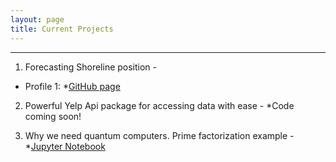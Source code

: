 ```yaml
---
layout: page
title: Current Projects
---
```



----

1.  Forecasting Shoreline position - 
* Profile 1:       *[GitHub page](https://github.com/marcbrittain/Narrabeen-Dataset) 

2.  Powerful Yelp Api package for accessing data with ease - 
        *Code coming soon!

3.  Why we need quantum computers. Prime factorization example - 
        *[Jupyter Notebook](https://github.com/marcbrittain/Python_Tutorials/blob/master/Quantum%20Computing/Why%20we%20need%20Quantum%20Computers.ipynb)
